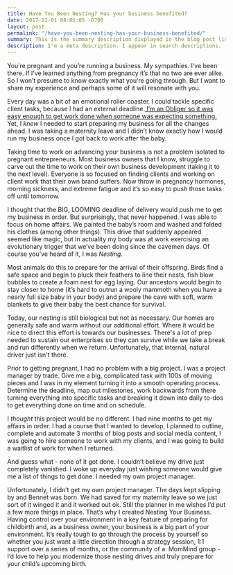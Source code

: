 ```yaml
---
title: Have You Been Nesting? Has your business benefited?
date: 2017-12-01 08:05:05 -0700
layout: post
permalink: "/have-you-been-nesting-has-your-business-benefited/"
summary: This is the summary description displayed in the blog post list.
description: I'm a meta description. I appear in search descriptions.
---
```

You’re pregnant and you’re running a business. My sympathies. I’ve been there. If I’ve learned anything from pregnancy it’s that no two are ever alike. So I won’t presume to know exactly what you’re going through. But I want to share my experience and perhaps some of it will resonate with you.

Every day was a bit of an emotional roller coaster. I could tackle specific client tasks, because I had an external deadline.[ I’m an Obliger so it was easy enough to get work done when someone was expecting something.](https://lifehacker.com/the-four-motivation-types-and-how-they-affect-your-habi-1692300112 "Better Than Before Habit Motivation") Yet, I _knew_ I needed to start preparing my business for all the changes ahead. I was taking a maternity leave and I didn’t know exactly how I would run my business once I got back to work after the baby.

Taking time to work on advancing your business is not a problem isolated to pregnant entrepreneurs. Most business owners that I know, struggle to carve out the time to work on their own business development (taking it to the next level). Everyone is so focused on finding clients and working on client work that their own brand suffers. Now throw in pregnancy hormones, morning sickness, and extreme fatigue and it’s so easy to push those tasks off until tomorrow.

I thought that the BIG, LOOMING deadline of delivery would push me to get my business in order. But surprisingly, that never happened. I was able to focus on home affairs. We painted the baby’s room and washed and folded his clothes (among other things). This drive that suddenly appeared seemed like magic, but in actuality my body was at work exercising an evolutionary trigger that we’ve been doing since the cavemen days. Of course you’ve heard of it, I was _Nesting_.

Most animals do this to prepare for the arrival of their offspring. Birds find a safe space and begin to pluck their feathers to line their nests, fish blow bubbles to create a foam nest for egg laying. Our ancestors would begin to stay closer to home (it’s hard to outrun a wooly mammoth when you have a nearly full size baby in your body) and prepare the cave with soft, warm blankets to give their baby the best chance for survival.

Today, our nesting is still biological but not as necessary. Our homes are generally safe and warm without our additional effort. Where it would be nice to direct this effort is towards our businesses. There's a lot of prep needed to sustain our enterprises so they can survive while we take a break and run differently when we return. Unfortunately, that internal, natural driver just isn't there.

Prior to getting pregnant, I had no problem with a big project. I was a project manager by trade. Give me a big, complicated task with 100s of moving pieces and I was in my element turning it into a smooth operating process. Determine the deadline, map out milestones, work backwards from there turning everything into specific tasks and breaking it down into daily to-dos to get everything done on time and on schedule. 

I _thought_ this project would be no different. I had nine months to get my affairs in order. I had a course that I wanted to develop, I planned to outline, complete and automate 3 months of blog posts and social media content, I was going to hire someone to work with my clients, and I was going to build a waitlist of work for when I returned. 

And guess what - none of it got done. I couldn’t believe my drive just completely vanished. I woke up everyday just wishing someone would give me a list of things to get done. I needed my own project manager.

Unfortunately, I didn’t get my own project manager. The days kept slipping by and Bennet was born. We had saved for my maternity leave so we just sort of it winged it and it worked out ok. Still the planner in me wishes I’d put a few more things in place. That’s why I created Nesting Your Business. Having control over your environment in a key feature of preparing for childbirth and, as a business owner, your business is a big part of your environment. It’s really tough to go through the process by yourself so whether you just want a little direction through a strategy session, 1:1 support over a series of months, or the community of a  MomMind group - I’d love to help you modernize those nesting drives and truly prepare for your child’s upcoming birth.